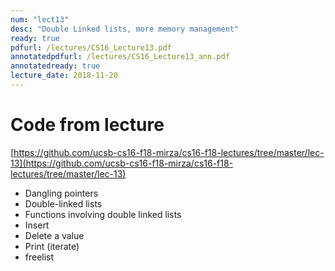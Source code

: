 ```yaml
---
num: "lect13"
desc: "Double Linked lists, more memory management"
ready: true
pdfurl: /lectures/CS16_Lecture13.pdf
annotatedpdfurl: /lectures/CS16_Lecture13_ann.pdf
annotatedready: true
lecture_date: 2018-11-20
---
```



# Code from lecture
[https://github.com/ucsb-cs16-f18-mirza/cs16-f18-lectures/tree/master/lec-13](https://github.com/ucsb-cs16-f18-mirza/cs16-f18-lectures/tree/master/lec-13)

* Dangling pointers
* Double-linked lists
* Functions involving double linked lists
* Insert
* Delete a value
* Print (iterate)
* freelist


